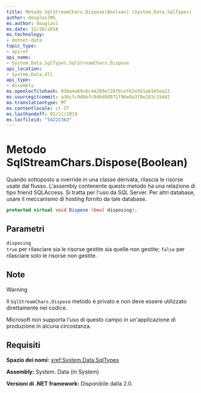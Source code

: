 ```yaml
---
title: Metodo SqlStreamChars.Dispose(Boolean) (System.Data.SqlTypes)
author: douglaslMS
ms.author: douglasl
ms.date: 12/20/2018
ms.technology:
- dotnet-data
topic_type:
- apiref
api_name:
- System.Data.SqlTypes.SqlStreamChars.Dispose
api_location:
- System.Data.dll
api_type:
- Assembly
ms.openlocfilehash: 930a4a69c6c44269e728fbcef62e561ab165ea22
ms.sourcegitcommit: a36cfc9dbbfc04bd88971f96e8a3f8e283c15d42
ms.translationtype: MT
ms.contentlocale: it-IT
ms.lasthandoff: 01/11/2019
ms.locfileid: "54222363"
---
```

# <a name="sqlstreamcharsdisposeboolean-method"></a>Metodo SqlStreamChars.Dispose(Boolean)

Quando sottoposto a override in una classe derivata, rilascia le risorse usate dal flusso. L'assembly contenente questo metodo ha una relazione di tipo friend SQLAccess. Si tratta per l'uso da SQL Server. Per altri database, usare il meccanismo di hosting fornito da tale database.

```csharp
protected virtual void Dispose (bool disposing);
```

## <a name="parameters"></a>Parametri

`disposing`\
`true` per rilasciare sia le risorse gestite sia quelle non gestite; `false` per rilasciare solo le risorse non gestite.

## <a name="remarks"></a>Note

> [!WARNING]
> Il `SqlStreamChars.Dispose` metodo è privato e non deve essere utilizzato direttamente nel codice.
>
> Microsoft non supporta l'uso di questo campo in un'applicazione di produzione in alcuna circostanza.

## <a name="requirements"></a>Requisiti

**Spazio dei nomi:** <xref:System.Data.SqlTypes>

**Assembly:** System. Data (in System)

**Versioni di .NET framework:** Disponibile dalla 2.0.